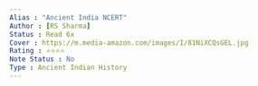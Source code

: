```yaml
---
Alias : "Ancient India NCERT"
Author : [RS Sharma]
Status : Read 6x
Cover : https://m.media-amazon.com/images/I/81NiXCQsGEL.jpg
Rating : ⭐⭐⭐⭐
Note Status : No
Type : Ancient Indian History
---
```


